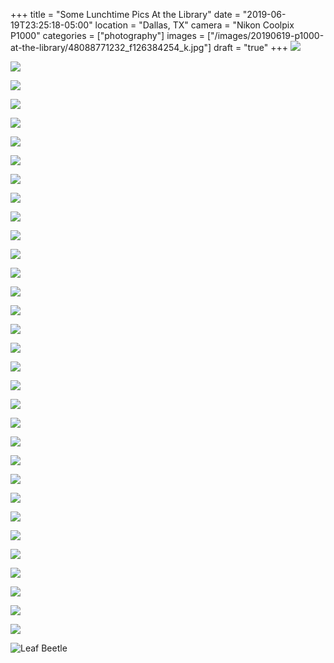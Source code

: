 +++
title = "Some Lunchtime Pics At the Library"
date = "2019-06-19T23:25:18-05:00"
location = "Dallas, TX"
camera = "Nikon Coolpix P1000"
categories = ["photography"]
images = ["/images/20190619-p1000-at-the-library/48088771232_f126384254_k.jpg"]
draft = "true"
+++
![](/images/20190619-p1000-at-the-library/48088771232_f126384254_k.jpg)
<!--more-->

![](/images/20190619-p1000-at-the-library/48088777377_63ac463344_k.jpg)

![](/images/20190619-p1000-at-the-library/48088770722_ca90e80ae7_k.jpg)

![](/images/20190619-p1000-at-the-library/48088718903_6c2ffe5f20_k.jpg)

![](/images/20190619-p1000-at-the-library/48088776902_a13cd11330_k.jpg)

![](/images/20190619-p1000-at-the-library/48088678451_66d9d44f46_k.jpg)

![](/images/20190619-p1000-at-the-library/48088772187_f485d35876_k.jpg)

![](/images/20190619-p1000-at-the-library/48088716043_5ba749a9b7_k.jpg)

![](/images/20190619-p1000-at-the-library/48088678151_ac4ac0f383_k.jpg)

![](/images/20190619-p1000-at-the-library/48088770892_ead01a7127_k.jpg)

![](/images/20190619-p1000-at-the-library/48088772427_e4098ce79d_k.jpg)

![](/images/20190619-p1000-at-the-library/48088712393_f8e113a93c_k.jpg)

![](/images/20190619-p1000-at-the-library/48088773652_fc94557fae_k.jpg)

![](/images/20190619-p1000-at-the-library/48088714633_cfe6d29a6e_k.jpg)
           
![](/images/20190619-p1000-at-the-library/48088773362_99fc586229_k.jpg)
           
![](/images/20190619-p1000-at-the-library/48088777697_668af3d566_k.jpg)
           
![](/images/20190619-p1000-at-the-library/48088713278_ba3399bcd4_k.jpg)
           
![](/images/20190619-p1000-at-the-library/48088775432_a45de03f47_k.jpg)

![](/images/20190619-p1000-at-the-library/48088779002_c1783a60bf_k.jpg)

![](/images/20190619-p1000-at-the-library/48088770257_7b9ac21072_k.jpg)

![](/images/20190619-p1000-at-the-library/48088683226_26e5c2feb4_k.jpg)

![](/images/20190619-p1000-at-the-library/48088681026_12153e70cb_k.jpg)

![](/images/20190619-p1000-at-the-library/48088773967_988b460ade_k.jpg)

![](/images/20190619-p1000-at-the-library/48088715383_120d1f91b6_k.jpg)

![](/images/20190619-p1000-at-the-library/48088771597_6797f574ef_k.jpg)

![](/images/20190619-p1000-at-the-library/48088778352_95b0e4f0ae_k.jpg)

![](/images/20190619-p1000-at-the-library/48088676941_0f2495e5d2_k.jpg)

![](/images/20190619-p1000-at-the-library/48088683031_14fbad8b9f_k.jpg)

![](/images/20190619-p1000-at-the-library/48088679986_04baea4f18_k.jpg)

![](/images/20190619-p1000-at-the-library/48088680271_c4d10e9f72_k.jpg)

![](/images/20190619-p1000-at-the-library/48088772662_9452020437_k.jpg)

![](/images/20190619-p1000-at-the-library/48088717018_c7331021af_k.jpg)

![Leaf Beetle](https://imagedelivery.net/zJmFZzaNuqC_Q5Caqyu8nQ/tobyblog_images_20190619-p1000-at-the-library_48105199446_52d47b8718_k.jpg/fit=scale-down,w=780,sharpen=1,f=auto,q=0.9,slow-connection-quality=0.3)
